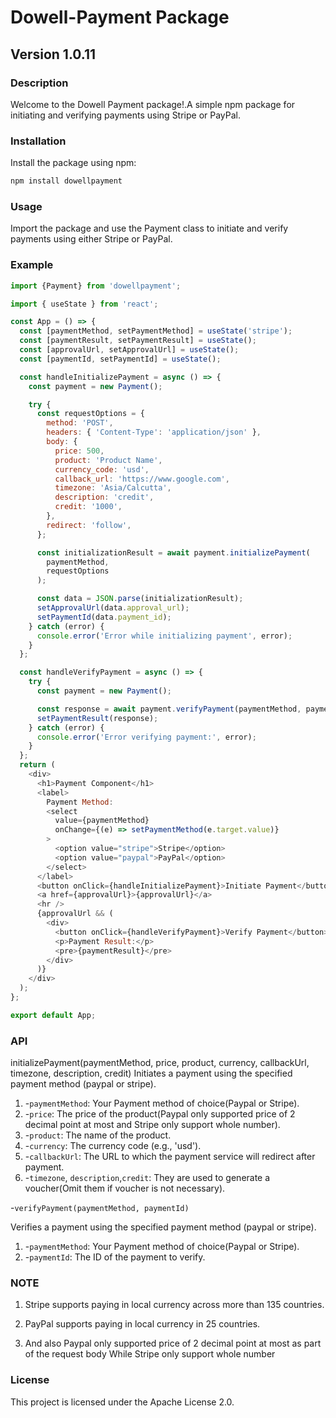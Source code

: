 # Dowell-Payment Package

## Version 1.0.11

### Description

Welcome to the Dowell Payment package!.A simple npm package for initiating and verifying payments using Stripe or PayPal.

### Installation

Install the package using npm:

```bash
npm install dowellpayment
```

### Usage

Import the package and use the Payment class to initiate and verify payments using either Stripe or PayPal.

### Example

```javascript
import {Payment} from 'dowellpayment';

import { useState } from 'react';

const App = () => {
  const [paymentMethod, setPaymentMethod] = useState('stripe');
  const [paymentResult, setPaymentResult] = useState();
  const [approvalUrl, setApprovalUrl] = useState();
  const [paymentId, setPaymentId] = useState();

  const handleInitializePayment = async () => {
    const payment = new Payment();

    try {
      const requestOptions = {
        method: 'POST',
        headers: { 'Content-Type': 'application/json' },
        body: {
          price: 500,
          product: 'Product Name',
          currency_code: 'usd',
          callback_url: 'https://www.google.com',
          timezone: 'Asia/Calcutta',
          description: 'credit',
          credit: '1000',
        },
        redirect: 'follow',
      };

      const initializationResult = await payment.initializePayment(
        paymentMethod,
        requestOptions
      );

      const data = JSON.parse(initializationResult);
      setApprovalUrl(data.approval_url);
      setPaymentId(data.payment_id);
    } catch (error) {
      console.error('Error while initializing payment', error);
    }
  };

  const handleVerifyPayment = async () => {
    try {
      const payment = new Payment();

      const response = await payment.verifyPayment(paymentMethod, paymentId);
      setPaymentResult(response);
    } catch (error) {
      console.error('Error verifying payment:', error);
    }
  };
  return (
    <div>
      <h1>Payment Component</h1>
      <label>
        Payment Method:
        <select
          value={paymentMethod}
          onChange={(e) => setPaymentMethod(e.target.value)}
        >
          <option value="stripe">Stripe</option>
          <option value="paypal">PayPal</option>
        </select>
      </label>
      <button onClick={handleInitializePayment}>Initiate Payment</button>
      <a href={approvalUrl}>{approvalUrl}</a>
      <hr />
      {approvalUrl && (
        <div>
          <button onClick={handleVerifyPayment}>Verify Payment</button>
          <p>Payment Result:</p>
          <pre>{paymentResult}</pre>
        </div>
      )}
    </div>
  );
};

export default App;

```

### API

initializePayment(paymentMethod, price, product, currency, callbackUrl, timezone, description, credit)
Initiates a payment using the specified payment method (paypal or stripe).

1. -`paymentMethod`: Your Payment method of choice(Paypal or Stripe).
2. -`price`: The price of the product(Paypal only supported price of 2 decimal point at most and Stripe only support whole number).
3. -`product`: The name of the product.
4. -`currency`: The currency code (e.g., 'usd').
5. -`callbackUrl`: The URL to which the payment service will redirect after payment.
6. -`timezone`, `description`,`credit`: They are used to generate a voucher(Omit them if voucher is not necessary).

-`verifyPayment(paymentMethod, paymentId)`

Verifies a payment using the specified payment method (paypal or stripe).

1. -`paymentMethod`: Your Payment method of choice(Paypal or Stripe).
2. -`paymentId`: The ID of the payment to verify.

### NOTE

1. Stripe supports paying in local currency across more than 135 countries.

2. PayPal supports paying in local currency in 25 countries.

3. And also Paypal only supported price of 2 decimal point at most as part of the request body While Stripe only support whole number

### License

This project is licensed under the Apache License 2.0.
